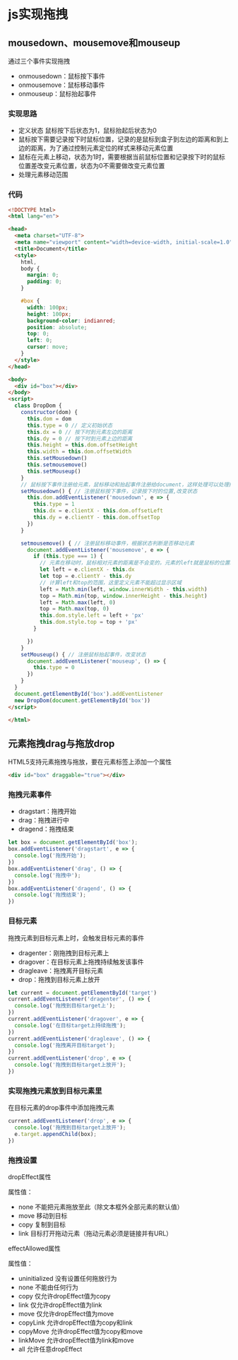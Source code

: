 # js实现拖拽

## mousedown、mousemove和mouseup

通过三个事件实现拖拽
- onmousedown：鼠标按下事件
- onmousemove：鼠标移动事件
- onmouseup：鼠标抬起事件
### 实现思路
- 定义状态 鼠标按下后状态为1，鼠标抬起后状态为0
- 鼠标按下需要记录按下时鼠标位置，记录的是鼠标到盒子到左边的距离和到上边的距离，为了通过控制元素定位的样式来移动元素位置
- 鼠标在元素上移动，状态为1时，需要根据当前鼠标位置和记录按下时的鼠标位置差改变元素位置，状态为0不需要做改变元素位置
- 处理元素移动范围

### 代码
```html
<!DOCTYPE html>
<html lang="en">

<head>
  <meta charset="UTF-8">
  <meta name="viewport" content="width=device-width, initial-scale=1.0">
  <title>Document</title>
  <style>
    html,
    body {
      margin: 0;
      padding: 0;
    }

    #box {
      width: 100px;
      height: 100px;
      background-color: indianred;
      position: absolute;
      top: 0;
      left: 0;
      cursor: move;
    }
  </style>
</head>

<body>
  <div id="box"></div>
</body>
<script>
  class DropDom {
    constructor(dom) {
      this.dom = dom
      this.type = 0 // 定义初始状态
      this.dx = 0 // 按下时到元素左边的距离
      this.dy = 0 // 按下时到元素上边的距离
      this.height = this.dom.offsetHeight
      this.width = this.dom.offsetWidth
      this.setMousedown()
      this.setmousemove()
      this.setMouseup()
    }
    // 鼠标按下事件注册给元素，鼠标移动和抬起事件注册给document，这样处理可以处理拖拽速度过快和鼠标移出视口时的效果，具体区别可以自己测试
    setMousedown() { // 注册鼠标按下事件，记录按下时的位置,改变状态
      this.dom.addEventListener('mousedown', e => {
        this.type = 1
        this.dx = e.clientX - this.dom.offsetLeft
        this.dy = e.clientY - this.dom.offsetTop
      })
    }

    setmousemove() { // 注册鼠标移动事件，根据状态判断是否移动元素
      document.addEventListener('mousemove', e => {
        if (this.type === 1) {
          // 元素在移动时，鼠标相对元素的距离是不会变的，元素的left就是鼠标的位置减去按下时到元素左边的距离，top同理
          let left = e.clientX - this.dx
          let top = e.clientY - this.dy
          // 计算left和top的范围，这里定义元素不能超过显示区域
          left = Math.min(left, window.innerWidth - this.width)
          top = Math.min(top, window.innerHeight - this.height)
          left = Math.max(left, 0)
          top = Math.max(top, 0)
          this.dom.style.left = left + 'px'
          this.dom.style.top = top + 'px'
        }

      })
    }
    setMouseup() { // 注册鼠标抬起事件，改变状态
      document.addEventListener('mouseup', () => {
        this.type = 0
      })
    }
  }
  document.getElementById('box').addEventListener
  new DropDom(document.getElementById('box'))
</script>

</html>
```

## 元素拖拽drag与拖放drop
HTML5支持元素拖拽与拖放，要在元素标签上添加一个属性
```html
<div id="box" draggable="true"></div>
```
### 拖拽元素事件
- dragstart：拖拽开始
- drag：拖拽进行中
- dragend：拖拽结束
```javascript
let box = document.getElementById('box');
box.addEventListener('dragstart', e => {
  console.log('拖拽开始');
})
box.addEventListener('drag', () => {
  console.log('拖拽中');
})
box.addEventListener('dragend', () => {
  console.log('拖拽结束');
})
```
  
### 目标元素
拖拽元素到目标元素上时，会触发目标元素的事件
- dragenter：刚拖拽到目标元素上
- dragover：在目标元素上拖拽持续触发该事件
- dragleave：拖拽离开目标元素
- drop：拖拽到目标元素上放开
```javascript
let current = document.getElementById('target')
current.addEventListener('dragenter', () => {
  console.log('拖拽到目标target上');
})
current.addEventListener('dragover', e => {
  console.log('在目标target上持续拖拽');
})
current.addEventListener('dragleave', () => {
  console.log('拖拽离开目标target');
})
current.addEventListener('drop', e => {
  console.log('拖拽到目标target上放开');
})
```

### 实现拖拽元素放到目标元素里
在目标元素的drop事件中添加拖拽元素
```javascript
current.addEventListener('drop', e => {
  console.log('拖拽到目标target上放开');
  e.target.appendChild(box);
})
```
### 拖拽设置
dropEffect属性

属性值：
- none 不能把元素拖放至此（除文本框外全部元素的默认值）
- move 移动到目标
- copy 复制到目标
- link 目标打开拖动元素（拖动元素必须是链接并有URL）
  
effectAllowed属性

属性值：
- uninitialized 没有设置任何拖放行为
- none 不能由任何行为
- copy 仅允许dropEffect值为copy
- link 仅允许dropEffect值为link
- move 仅允许dropEffect值为move
- copyLink 允许dropEffect值为copy和link
- copyMove 允许dropEffect值为copy和move
- linkMove 允许dropEffect值为link和move
- all 允许任意dropEffect